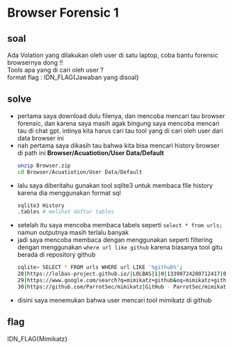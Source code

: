 # Browser Forensic 1
## soal
Ada Volation yang dilakukan oleh user di satu laptop, coba bantu forensic browsernya dong !! \
Tools apa yang di cari oleh user ? \
format flag : IDN_FLAG{Jawaban yang disoal}

## solve
- pertama saya download dulu filenya, dan mencoba mencari tau browser forensic, dan karena saya masih agak bingung saya mencoba mencari tau di chat gpt. intinya kita harus cari tau tool yang di cari oleh user dari data browser ini
- nah pertama saya dikasih tau bahwa kita bisa mencari history browser di path ini **Browser/Acuatiotion/User Data/Default** 
  ```bash
  unzip Browser.zip
  cd Browser/Acuatiotion/User Data/Default
  ```
- lalu saya diberitahu gunakan tool sqlite3 untuk membaca file history karena dia menggunakan format sql
  ```bash
  sqlite3 History
  .tables # melihat daftar tables
  ```
- setelah itu saya mencoba membaca tabels seperti ```select * from urls;``` namun outputnya masih terlalu banyak
- jadi saya mencoba membaca dengan menggunakan seperti filtering dengan menggunakan ```where url like github``` karena biasanya tool gitu berada di repository github
  ```bash
  sqlite> SELECT * FROM urls WHERE url LIKE '%github%';
  28|https://lolbas-project.github.io/|LOLBAS|1|0|13390724280712417|0
  29|https://www.google.com/search?q=mimikatz+github&oq=mimikatz+github&gs_lcrp=EgZjaHJvbWUqDQgAEAAYkQIYgAQYigUyDQgAEAAYkQIYgAQYigUyBwgBEAAYgAQyBwgCEAAYgAQyBwgDEAAYgAQyBwgEEAAYgAQyBwgFEAAYgAQyDQgGEAAYhgMYgAQYigUyDQgHEAAYhgMYgAQYigUyCggIEAAYgAQYogQyBwgJEAAY7wXSAQkxMDk5M2owajeoAgCwAgA&sourceid=chrome&ie=UTF-8|mimikatz github - Google Search|1|0|13390724292042433|0
  30|https://github.com/ParrotSec/mimikatz|GitHub - ParrotSec/mimikatz|1|0|13390724294298462|0
  ```
- disini saya menemukan bahwa user mencari tool mimikatz di github

## flag
IDN_FLAG{Mimikatz}